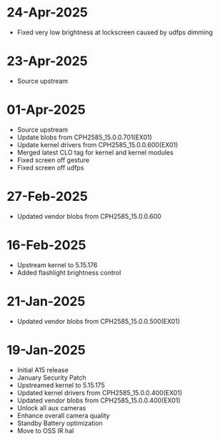 # 24-Apr-2025
- Fixed very low brightness at lockscreen caused by udfps dimming

# 23-Apr-2025
- Source upstream

# 01-Apr-2025
- Source upstream
- Update blobs from CPH2585_15.0.0.701(EX01)
- Update kernel drivers from CPH2585_15.0.0.600(EX01)
- Merged latest CLO tag for kernel and kernel modules
- Fixed screen off gesture
- Fixed screen off udfps

# 27-Feb-2025
- Updated vendor blobs from CPH2585_15.0.0.600

# 16-Feb-2025
- Upstream kernel to 5.15.176
- Added flashlight brightness control

# 21-Jan-2025
- Updated vendor blobs from CPH2585_15.0.0.500(EX01)

# 19-Jan-2025
- Initial A15 release
- January Security Patch
- Upstreamed kernel to 5.15.175
- Updated kernel drivers from CPH2585_15.0.0.400(EX01)
- Updated vendor blobs from CPH2585_15.0.0.400(EX01)
- Unlock all aux cameras
- Enhance overall camera quality
- Standby Battery optimization
- Move to OSS IR hal

